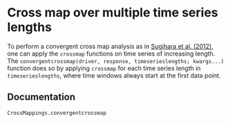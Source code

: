 # Cross map over multiple time series lengths

To perform a convergent cross map analysis as in [Sugihara et al. (2012)](http://science.sciencemag.org/content/early/2012/09/19/science.1227079),
one can apply the `crossmap` functions on time series of increasing length. The
`convergentcrossmap(driver, response, timeserieslengths; kwargs...)` function
does so by applying `crossmap` for each time series length in
`timeserieslengths`, where time windows always start at the first data point.


## Documentation

```@docs
CrossMappings.convergentcrossmap
```

